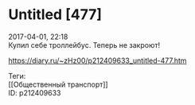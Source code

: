 Untitled [477]
===============

   
 2017-04-01, 22:18   
  Купил себе троллейбус. Теперь не закроют!   
    
 <https://diary.ru/~zHz00/p212409633_untitled-477.htm>   
   
 Теги:   
 [[Общественный транспорт]]   
 ID: p212409633